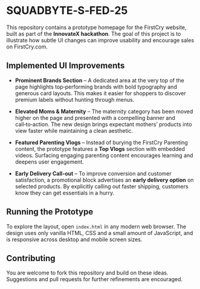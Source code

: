 # SQUADBYTE‑S‑FED‑25

This repository contains a prototype homepage for the FirstCry website, built as part of the **InnovateX hackathon**.  The goal of this project is to illustrate how subtle UI changes can improve usability and encourage sales on FirstCry.com.

## Implemented UI Improvements

* **Prominent Brands Section** – A dedicated area at the very top of the page highlights top‑performing brands with bold typography and generous card layouts.  This makes it easier for shoppers to discover premium labels without hunting through menus.

* **Elevated Moms &amp; Maternity** – The maternity category has been moved higher on the page and presented with a compelling banner and call‑to‑action.  The new design brings expectant mothers’ products into view faster while maintaining a clean aesthetic.

* **Featured Parenting Vlogs** – Instead of burying the FirstCry Parenting content, the prototype features a **Top Vlogs** section with embedded videos.  Surfacing engaging parenting content encourages learning and deepens user engagement.

* **Early Delivery Call‑out** – To improve conversion and customer satisfaction, a promotional block advertises an **early delivery option** on selected products.  By explicitly calling out faster shipping, customers know they can get essentials in a hurry.

## Running the Prototype

To explore the layout, open `index.html` in any modern web browser.  The design uses only vanilla HTML, CSS and a small amount of JavaScript, and is responsive across desktop and mobile screen sizes.

## Contributing

You are welcome to fork this repository and build on these ideas.  Suggestions and pull requests for further refinements are encouraged.
